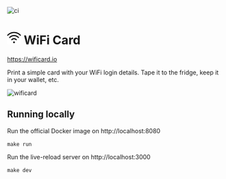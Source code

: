 ![ci](https://github.com/bndw/wifi-card/workflows/ci/badge.svg)

# <img width="32px" src="/src/images/wifi.png">  WiFi Card

https://wificard.io

Print a simple card with your WiFi login details. Tape it to the fridge, keep it in your wallet, etc.

![wificard](https://user-images.githubusercontent.com/4248167/125180713-2f5d3d00-e1b2-11eb-88f8-be5b4db4e0b1.gif)

## Running locally

Run the official Docker image on http://localhost:8080

```
make run
```

Run the live-reload server on http://localhost:3000

```
make dev
```
